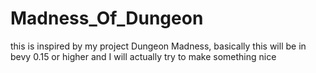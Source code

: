 # Madness_Of_Dungeon
this is inspired by my project Dungeon Madness, basically this will be in bevy 0.15 or higher and I will actually try to make something nice 
